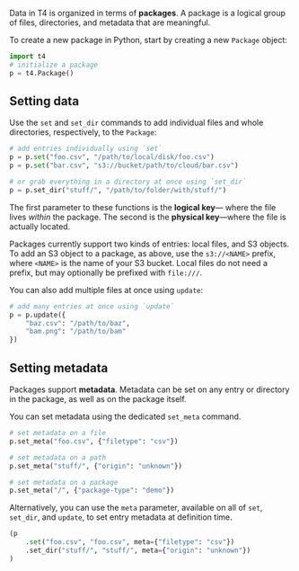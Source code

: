Data in T4 is organized in terms of **packages**. A package is a logical group of files, directories, and metadata that are meaningful.

To create a new package in Python, start by creating a new `Package` object:

```python
import t4
# initialize a package
p = t4.Package()
```


## Setting data
Use the `set` and `set_dir` commands to add individual files and whole directories, respectively, to the `Package`:

```python
# add entries individually using `set`
p = p.set("foo.csv", "/path/to/local/disk/foo.csv")
p = p.set("bar.csv", "s3://bucket/path/to/cloud/bar.csv")

# or grab everything in a directory at once using `set_dir`
p = p.set_dir("stuff/", "/path/to/folder/with/stuff/")
```

The first parameter to these functions is the **logical key**— where the file lives *within* the package. The second is the **physical key**—where the file is actually located.

Packages currently support two kinds of entries: local files, and S3 objects. To add an S3 object to a package, as above, use the `s3://<NAME>` prefix, where `<NAME>` is the name of your S3 bucket. Local files do not need a prefix, but may optionally be prefixed with `file:///`.

You can also add multiple files at once using `update`:

```python
# add many entries at once using `update`
p = p.update({
    "baz.csv": "/path/to/baz", 
    "bam.png": "/path/to/bam"
})
```


## Setting metadata

Packages support **metadata**. Metadata can be set on any entry or directory in the package, as well as on the package itself.

You can set metadata using the dedicated `set_meta` command.

```python
# set metadata on a file
p.set_meta("foo.csv", {"filetype": "csv"})

# set metadata on a path
p.set_meta("stuff/", {"origin": "unknown"})

# set metadata on a package
p.set_meta("/", {"package-type": "demo"})
```

Alternatively, you can use the `meta` parameter, available on all of `set`, `set_dir`, and `update`, to set entry metadata at definition time.

```python
(p
    .set("foo.csv", "foo.csv", meta={"filetype": "csv"})
    .set_dir("stuff/", "stuff/", meta={"origin": "unknown"})
)
```